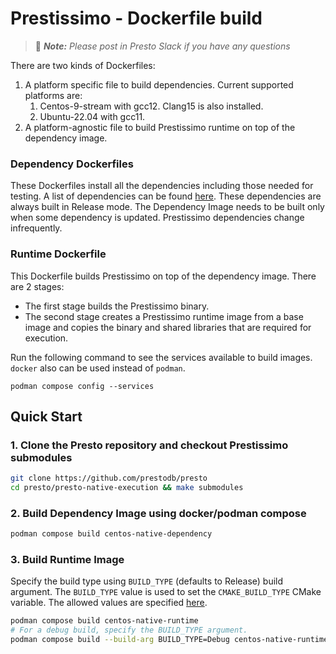 # Prestissimo - Dockerfile build

> 📝 _**Note:** Please post in Presto Slack if you have any questions_

There are two kinds of Dockerfiles:
1) A platform specific file to build dependencies. Current supported platforms are:
   1) Centos-9-stream with gcc12. Clang15 is also installed.
   2) Ubuntu-22.04 with gcc11.
2) A platform-agnostic file to build Prestissimo runtime on top of the dependency image.
### Dependency Dockerfiles
These Dockerfiles install all the dependencies including those needed for testing.
A list of dependencies can be found [here](../../README.md).
These dependencies are always built in Release mode.
The Dependency Image needs to be built only when some dependency is updated.
Prestissimo dependencies change infrequently.

### Runtime Dockerfile
This Dockerfile builds Prestissimo on top of the dependency image.
There are 2 stages:
* The first stage builds the Prestissimo binary.
* The second stage creates a Prestissimo runtime image from
a base image and copies the binary and shared libraries that are required
for execution.

Run the following command to see the services available to build images.
`docker` also can be used instead of `podman`.
```
podman compose config --services
```

## Quick Start

### 1. Clone the Presto repository and checkout Prestissimo submodules

```bash
git clone https://github.com/prestodb/presto
cd presto/presto-native-execution && make submodules
```

### 2. Build Dependency Image using docker/podman compose

```bash
podman compose build centos-native-dependency
```

### 3. Build Runtime Image

Specify the build type using ``BUILD_TYPE`` (defaults to Release)
build argument. The ``BUILD_TYPE`` value is used to set the ``CMAKE_BUILD_TYPE``
CMake variable. The allowed values are specified [here](https://cmake.org/cmake/help/latest/variable/CMAKE_BUILD_TYPE.html).

```bash
podman compose build centos-native-runtime
# For a debug build, specify the BUILD_TYPE argument.
podman compose build --build-arg BUILD_TYPE=Debug centos-native-runtime
```
